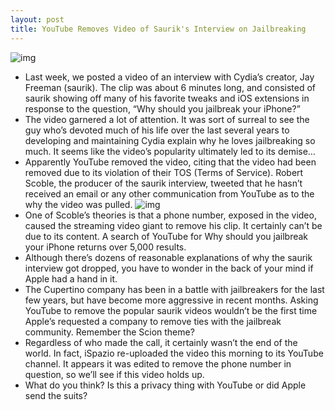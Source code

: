 ```yaml
---
layout: post
title: YouTube Removes Video of Saurik's Interview on Jailbreaking
---
```

![img](http://media.idownloadblog.com/wp-content/uploads/2011/05/why-jailbreak-video-down-e1304285310584.png)
* Last week, we posted a video of an interview with Cydia’s creator, Jay Freeman (saurik). The clip was about 6 minutes long, and consisted of saurik showing off many of his favorite tweaks and iOS extensions in response to the question, “Why should you jailbreak your iPhone?”
* The video garnered a lot of attention. It was sort of surreal to see the guy who’s devoted much of his life over the last several years to developing and maintaining Cydia explain why he loves jailbreaking so much. It seems like the video’s popularity ultimately led to its demise…
* Apparently YouTube removed the video, citing that the video had been removed due to its violation of their TOS (Terms of Service). Robert Scoble, the producer of the saurik interview, tweeted that he hasn’t received an email or any other communication from YouTube as to the why the video was pulled.
![img](http://media.idownloadblog.com/wp-content/uploads/2011/04/Saurik-Interview-e1304046054105.png)
* One of Scoble’s theories is that a phone number, exposed in the video, caused the streaming video giant to remove his clip. It certainly can’t be due to its content. A search of YouTube for Why should you jailbreak your iPhone returns over 5,000 results.
* Although there’s dozens of reasonable explanations of why the saurik interview got dropped, you have to wonder in the back of your mind if Apple had a hand in it.
* The Cupertino company has been in a battle with jailbreakers for the last few years, but have become more aggressive in recent months. Asking YouTube to remove the popular saurik videos wouldn’t be the first time Apple’s requested a company to remove ties with the jailbreak community. Remember the Scion theme?
* Regardless of who made the call, it certainly wasn’t the end of the world. In fact, iSpazio re-uploaded the video this morning to its YouTube channel. It appears it was edited to remove the phone number in question, so we’ll see if this video holds up.
* What do you think? Is this a privacy thing with YouTube or did Apple send the suits?

